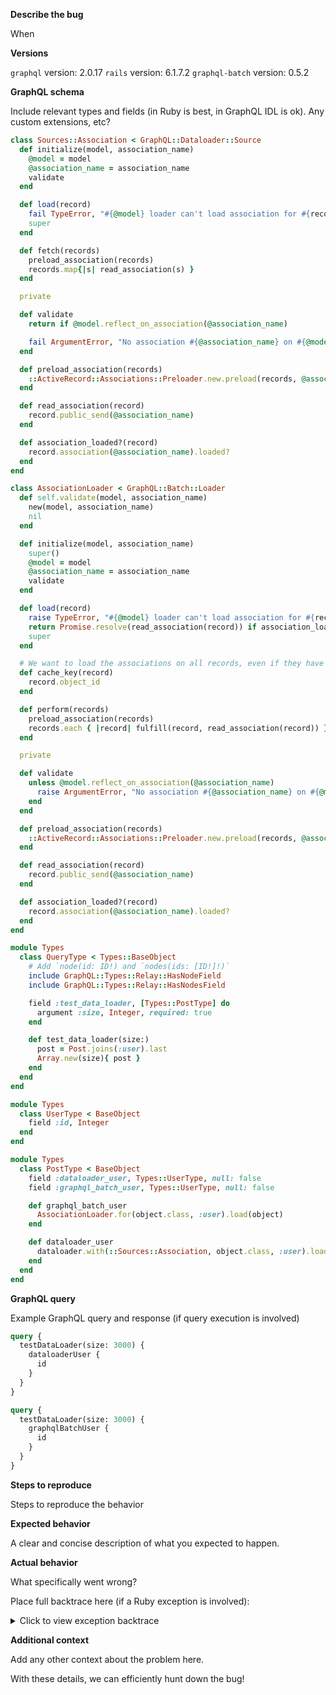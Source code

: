 **Describe the bug**

When

**Versions**

`graphql` version: 2.0.17
`rails` version: 6.1.7.2
`graphql-batch` version: 0.5.2

**GraphQL schema**

Include relevant types and fields (in Ruby is best, in GraphQL IDL is ok). Any custom extensions, etc?

```ruby
class Sources::Association < GraphQL::Dataloader::Source
  def initialize(model, association_name)
    @model = model
    @association_name = association_name
    validate
  end

  def load(record)
    fail TypeError, "#{@model} loader can't load association for #{record.class}" if !record.is_a?(@model)
    super
  end

  def fetch(records)
    preload_association(records)
    records.map{|s| read_association(s) }
  end

  private

  def validate
    return if @model.reflect_on_association(@association_name)

    fail ArgumentError, "No association #{@association_name} on #{@model}"
  end

  def preload_association(records)
    ::ActiveRecord::Associations::Preloader.new.preload(records, @association_name)
  end

  def read_association(record)
    record.public_send(@association_name)
  end

  def association_loaded?(record)
    record.association(@association_name).loaded?
  end
end
```

```ruby
class AssociationLoader < GraphQL::Batch::Loader
  def self.validate(model, association_name)
    new(model, association_name)
    nil
  end

  def initialize(model, association_name)
    super()
    @model = model
    @association_name = association_name
    validate
  end

  def load(record)
    raise TypeError, "#{@model} loader can't load association for #{record.class}" unless record.is_a?(@model)
    return Promise.resolve(read_association(record)) if association_loaded?(record)
    super
  end

  # We want to load the associations on all records, even if they have the same id
  def cache_key(record)
    record.object_id
  end

  def perform(records)
    preload_association(records)
    records.each { |record| fulfill(record, read_association(record)) }
  end

  private

  def validate
    unless @model.reflect_on_association(@association_name)
      raise ArgumentError, "No association #{@association_name} on #{@model}"
    end
  end

  def preload_association(records)
    ::ActiveRecord::Associations::Preloader.new.preload(records, @association_name)
  end

  def read_association(record)
    record.public_send(@association_name)
  end

  def association_loaded?(record)
    record.association(@association_name).loaded?
  end
end
```

```ruby
module Types
  class QueryType < Types::BaseObject
    # Add `node(id: ID!) and `nodes(ids: [ID!]!)`
    include GraphQL::Types::Relay::HasNodeField
    include GraphQL::Types::Relay::HasNodesField

    field :test_data_loader, [Types::PostType] do
      argument :size, Integer, required: true
    end

    def test_data_loader(size:)
      post = Post.joins(:user).last
      Array.new(size){ post }
    end
  end
end
```

```ruby
module Types
  class UserType < BaseObject
    field :id, Integer
  end
end
```

```ruby
module Types
  class PostType < BaseObject
    field :dataloader_user, Types::UserType, null: false
    field :graphql_batch_user, Types::UserType, null: false

    def graphql_batch_user
      AssociationLoader.for(object.class, :user).load(object)
    end

    def dataloader_user
      dataloader.with(::Sources::Association, object.class, :user).load(object)
    end
  end
end
```

**GraphQL query**

Example GraphQL query and response (if query execution is involved)

```graphql
query {
  testDataLoader(size: 3000) {
    dataloaderUser {
      id
    }
  }
}
```

```graphql
query {
  testDataLoader(size: 3000) {
    graphqlBatchUser {
      id
    }
  }
}
```

**Steps to reproduce**

Steps to reproduce the behavior

**Expected behavior**

A clear and concise description of what you expected to happen.

**Actual behavior**

What specifically went wrong?

Place full backtrace here (if a Ruby exception is involved):

<details>
<summary>Click to view exception backtrace</summary>

```
Something went wrong
2.6.0/gems/graphql-1.9.17/lib/graphql/subscriptions/instrumentation.rb:34:in `after_query'
… don't hesitate to include all the rows here: they will be collapsed
```

</details>

**Additional context**

Add any other context about the problem here.

With these details, we can efficiently hunt down the bug!
